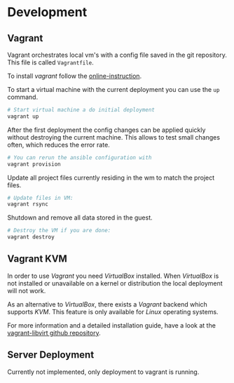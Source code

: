# Development

## Vagrant

Vagrant orchestrates local vm's with a config file saved in the git
repository. This file is called `Vagrantfile`.

To install _vagrant_ follow the
[online-instruction](https://www.vagrantup.com/).

To start a virtual machine with the current deployment you can use the
`up` command.

```bash
# Start virtual machine a do initial deployment
vagrant up
```

After the first deployment the config changes can be applied quickly
without destroying the current machine. This allows to test small
changes often, which reduces the error rate.

```bash
# You can rerun the ansible configuration with
vagrant provision
```

Update all project files currently residing in the wm to match the
project files.

```bash
# Update files in VM:
vagrant rsync
```
Shutdown and remove all data stored in the guest.

```bash
# Destroy the VM if you are done:
vagrant destroy
```

## Vagrant KVM

In order to use _Vagrant_ you need _VirtualBox_ installed. When
_VirtualBox_ is not installed or unavailable on a kernel or distribution
the local deployment will not work.

As an alternative to _VirtualBox_, there exists a _Vagrant_ backend
which supports _KVM_. This feature is only available for _Linux_
operating systems.

For more information and a detailed installation guide, have a look at
the [vagrant-libvirt github repository](www.github.com/vagrant-libvirt/vagrant-libvirt).

## Server Deployment

Currently not implemented, only deployment to vagrant is running.